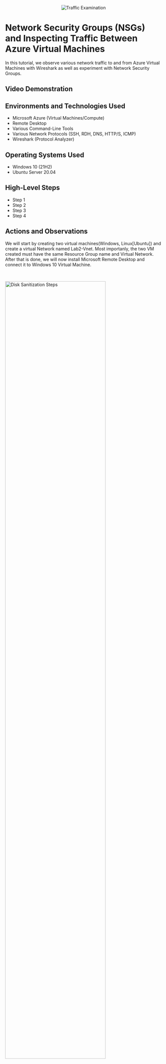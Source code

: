 <p align="center">
<img src="https://i.imgur.com/Ua7udoS.png" alt="Traffic Examination"/>
</p>

<h1>Network Security Groups (NSGs) and Inspecting Traffic Between Azure Virtual Machines</h1>
In this tutorial, we observe various network traffic to and from Azure Virtual Machines with Wireshark as well as experiment with Network Security Groups. <br />


<h2>Video Demonstration</h2>



<h2>Environments and Technologies Used</h2>

- Microsoft Azure (Virtual Machines/Compute)
- Remote Desktop
- Various Command-Line Tools
- Various Network Protocols (SSH, RDH, DNS, HTTP/S, ICMP)
- Wireshark (Protocol Analyzer)

<h2>Operating Systems Used </h2>

- Windows 10 (21H2)
- Ubuntu Server 20.04

<h2>High-Level Steps</h2>

- Step 1
- Step 2
- Step 3
- Step 4

<h2>Actions and Observations</h2>

<p>



<p>
We will start by creating two virtual machines(Windows, Linux[Ubuntu]) and create a virtual Network named Lab2-Vnet. Most importanly, the two VM  created must have the same Resource Group name and Virtual Network. After that is done, we will now install Microsoft Remote Desktop and connect it to Windows 10 Virtual Machine.
</p>
<br />

<p>
<img src="https://i.imgur.com/No8kL9X.png" height="80%" width="80%" alt="Disk Sanitization Steps"/>
<img src="https://i.imgur.com/J2XtLQL.png" height="80%" width="80%" alt="Disk Sanitization Steps"/>  
</p>
<p>
Next: We are going to install Protocol Analyser (Wireshark). It let's us see all the activities happening on our Window 10 Network Interface Card. It's generally use for monitoring and Analysing Network traffic. We will then open Wireshark and start packet capture. Within
the wireshark, filter for ICMP traffic only. ICMP traffic is what ping command uses to test connectivity between two devices. When we type in ICMP notice nothing shows up. We will now from the windows VM attempt to ping the Linux VM. TO do that,we will go to our Linux vm and take the private IP Address and go back to our windows vm and open up powershell and ping private IP Address of our Linux vm and  it will ping ICMP traffic of the two vm machines.

</p>
<br />

<p>
<img src="https://i.imgur.com/PhQDv1Q.png" height="80%" width="80%" alt="Disk Sanitization Steps"/>
<img src="https://i.imgur.com/UkGnCsX.png" height="80%" width="80%" alt="Disk Sanitization Steps"/>
<img src="https://i.imgur.com/7xHulwD.png" height="80%" width="80%" alt="Disk Sanitization Steps"/>  
<img src="" height="80%" width="80%" alt="Disk Sanitization Steps"/>
<img src="" height="80%" width="80%" alt="Disk Sanitization Steps"/>  

  
</p>
<p>  
Next: We are going to configure a firewall ( Network security group). To do that we are going to initiate non-stop ping. On our windows powershell ping 10.0.0.5 (private IP Address of Linux vm) -t and watch it go non stop. In the background as we can see wireshark is capturing these pings.
  
</p>
<br />

<p>
<img src="https://i.imgur.com/FCZT4GV.png" height="80%" width="80%" alt="Disk Sanitization Steps"/>
 

</p>
<p> 
Next: Diasable icmp traffic. We are going to configure Linux vm cloud firewall (The network security group) and tell it to block all incoming ping traffic from the windows vm and we are going to observe what happens when we do that. To achieve this, go to the Linux vm -Networking- Network settings - Linux-vm-nsg(Network Security Group) - Settings -Inbound security rules( Create a rule for inbound traffic coming) - Add a rule. After observing it re- enable it again by simply  deleting the rule.

<p>
<img src="https://i.imgur.com/mJxK0XQ.png" height="80%" width="80%" alt="Disk Sanitization Steps"/>
<img src="https://i.imgur.com/QhQjrir.png" height="80%" width="80%" alt="Disk Sanitization Steps"/> 
<img src="https://i.imgur.com/cUnOT5q.png" height="80%" width="80%" alt="Disk Sanitization Steps"/> 
<img src="https://i.imgur.com/CpCY5jf.png" height="80%" width="80%" alt="Disk Sanitization Steps"/>
<img src="https://i.imgur.com/tOMoe1Z.png" height="80%" width="80%" alt="Disk Sanitization Steps"/> 
<img src="https://i.imgur.com/HzsqsH9.png" height="80%" width="80%" alt="Disk Sanitization Steps"/>
<img src="https://i.imgur.com/Kgk173c.png" height="80%" width="80%" alt="Disk Sanitization Steps"/>


</p>
<p> 
Next: We are going to observe SSH traffic in wireshark. The SSH (secure shell) is used to make a secure connection from one computer to another. To observe the traffic, we will go to our windows computer and make ssh connection into our Linux computer and observe the traffic. Open up windows powersell and type  ssh labuser@10.0.0.5(private IP Address of our Linux computer). Notice our prompt changed to labuser@Linux-vm which means we are actually connected to the Linux machine.

<p>
<img src="https://i.imgur.com/n3Ur7r8.png" height="80%" width="80%" alt="Disk Sanitization Steps"/>  
<img src="https://i.imgur.com/BfxHIhL.png" height="80%" width="80%" alt="Disk Sanitization Steps"/>
 

 
